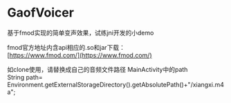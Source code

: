 # GaofVoicer

基于fmod实现的简单变声效果，试练jni开发的小demo

fmod官方地址内含api相应的.so和jar下载：  
[https://www.fmod.com/](https://www.fmod.com/)


如clone使用，请替换成自己的音频文件路径 MainActivity中的path  
    String path= Environment.getExternalStorageDirectory().getAbsolutePath()+"/xiangxi.m4a";